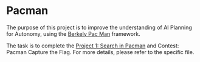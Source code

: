 # Pacman

The purpose of this project is to improve the understanding of AI Planning for Autonomy, using the [Berkely Pac Man](http://inst.eecs.berkeley.edu/~cs188/pacman/project_overview.html) framework.

The task is to complete the [Project 1: Search in Pacman](https://github.com/gaoxiangyu369/Pacman/tree/master/Search_in_Pacman) and Contest: Pacman Capture the Flag. For more details, please refer to the specific file.

